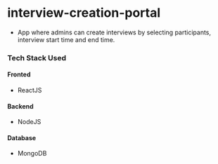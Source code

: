 # interview-creation-portal
- App where admins can create interviews by selecting participants, interview start time and end time.
### Tech Stack Used

#### Fronted
- ReactJS

#### Backend
- NodeJS

#### Database
- MongoDB
